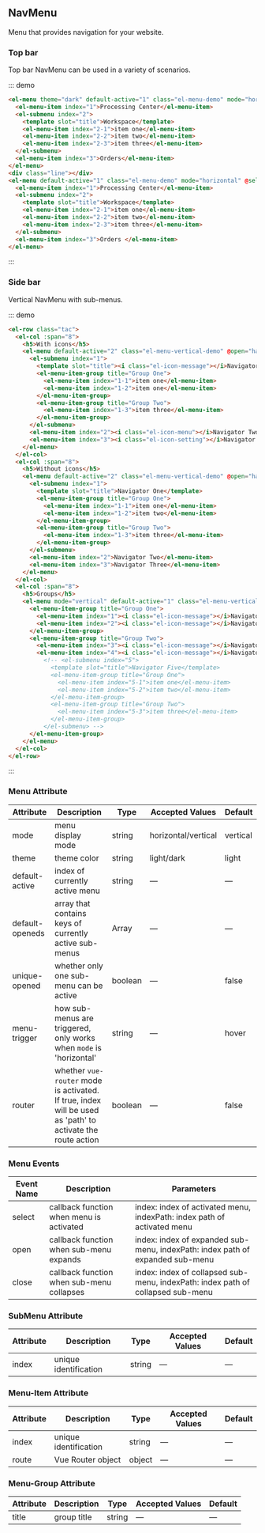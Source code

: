 <style>
  .demo-box.demo-menu {
    .el-menu-demo {
      padding-left: 55px;
    }
    .el-menu-vertical-demo {
      width: 200px;
      min-height: 400px;
    }
    .line {
      height: 1px;
      background-color: #e0e6ed;
      margin: 35px -24px;
    }
    h5 {
      font-size: 14px;
      color: #8492a6;
      margin-top: 10px;
    }
    .tac {
      text-align: center;

      .el-menu-vertical-demo {
        display: inline-block;
        text-align: left;
      }
    }
  }
</style>

<script>
  export default {
    methods: {
      handleopen(key, keyPath) {
        console.log(key, keyPath);
      },
      handleclose(key, keyPath) {
        console.log(key, keyPath);
      },
      handleselect(key, keyPath) {
        console.log(key, keyPath);
      }
    }
  }
</script>

## NavMenu

Menu that provides navigation for your website.

### Top bar

Top bar NavMenu can be used in a variety of scenarios.

::: demo
```html
<el-menu theme="dark" default-active="1" class="el-menu-demo" mode="horizontal" @select="handleselect">
  <el-menu-item index="1">Processing Center</el-menu-item>
  <el-submenu index="2">
    <template slot="title">Workspace</template>
    <el-menu-item index="2-1">item one</el-menu-item>
    <el-menu-item index="2-2">item two</el-menu-item>
    <el-menu-item index="2-3">item three</el-menu-item>
  </el-submenu>
  <el-menu-item index="3">Orders</el-menu-item>
</el-menu>
<div class="line"></div>
<el-menu default-active="1" class="el-menu-demo" mode="horizontal" @select="handleselect">
  <el-menu-item index="1">Processing Center</el-menu-item>
  <el-submenu index="2">
    <template slot="title">Workspace</template>
    <el-menu-item index="2-1">item one</el-menu-item>
    <el-menu-item index="2-2">item two</el-menu-item>
    <el-menu-item index="2-3">item three</el-menu-item>
  </el-submenu>
  <el-menu-item index="3">Orders </el-menu-item>
</el-menu>
```

:::

### Side bar

Vertical NavMenu with sub-menus.

::: demo
```html
<el-row class="tac">
  <el-col :span="8">
    <h5>With icons</h5>
    <el-menu default-active="2" class="el-menu-vertical-demo" @open="handleopen" @close="handleclose">
      <el-submenu index="1">
        <template slot="title"><i class="el-icon-message"></i>Navigator One</template>
        <el-menu-item-group title="Group One">
          <el-menu-item index="1-1">item one</el-menu-item>
          <el-menu-item index="1-2">item one</el-menu-item>
        </el-menu-item-group>
        <el-menu-item-group title="Group Two">
          <el-menu-item index="1-3">item three</el-menu-item>
        </el-menu-item-group>
      </el-submenu>
      <el-menu-item index="2"><i class="el-icon-menu"></i>Navigator Two</el-menu-item>
      <el-menu-item index="3"><i class="el-icon-setting"></i>Navigator Three</el-menu-item>
    </el-menu>
  </el-col>
  <el-col :span="8">
    <h5>Without icons</h5>
    <el-menu default-active="2" class="el-menu-vertical-demo" @open="handleopen" @close="handleclose" theme="dark">
      <el-submenu index="1">
        <template slot="title">Navigator One</template>
        <el-menu-item-group title="Group One">
          <el-menu-item index="1-1">item one</el-menu-item>
          <el-menu-item index="1-2">item two</el-menu-item>
        </el-menu-item-group>
        <el-menu-item-group title="Group Two">
          <el-menu-item index="1-3">item three</el-menu-item>
        </el-menu-item-group>
      </el-submenu>
      <el-menu-item index="2">Navigator Two</el-menu-item>
      <el-menu-item index="3">Navigator Three</el-menu-item>
    </el-menu>
  </el-col>
  <el-col :span="8">
    <h5>Groups</h5>
    <el-menu mode="vertical" default-active="1" class="el-menu-vertical-demo">
      <el-menu-item-group title="Group One">
        <el-menu-item index="1"><i class="el-icon-message"></i>Navigator One</el-menu-item>
        <el-menu-item index="2"><i class="el-icon-message"></i>Navigator Two</el-menu-item>
      </el-menu-item-group>
      <el-menu-item-group title="Group Two">
        <el-menu-item index="3"><i class="el-icon-message"></i>Navigator Three</el-menu-item>
        <el-menu-item index="4"><i class="el-icon-message"></i>Navigator Four</el-menu-item>
          <!-- <el-submenu index="5">
            <template slot="title">Navigator Five</template>
            <el-menu-item-group title="Group One">
              <el-menu-item index="5-1">item one</el-menu-item>
              <el-menu-item index="5-2">item two</el-menu-item>
            </el-menu-item-group>
            <el-menu-item-group title="Group Two">
              <el-menu-item index="5-3">item three</el-menu-item>
            </el-menu-item-group>
          </el-submenu> -->
      </el-menu-item-group>
    </el-menu>
  </el-col>
</el-row>
```
:::

### Menu Attribute
| Attribute      | Description          | Type      | Accepted Values       | Default  |
|---------- |-------- |---------- |-------------  |-------- |
| mode     | menu display mode   | string  |   horizontal/vertical   | vertical |
| theme     | theme color   | string    | light/dark | light |
| default-active | index of currently active menu | string    | — | — |
| default-openeds | array that contains keys of currently active sub-menus  | Array    | — | — |
| unique-opened  |  whether only one sub-menu can be active  | boolean   | — | false   |
| menu-trigger | how sub-menus are triggered, only works when `mode` is 'horizontal' | string    | — | hover |
| router  | whether `vue-router` mode is activated. If true, index will be used as 'path' to activate the route action | boolean   | — | false   |


### Menu Events
| Event Name | Description | Parameters |
|---------- |-------- |---------- |
| select  | callback function when menu is activated | index: index of activated menu, indexPath: index path of activated menu  |
| open  | callback function when sub-menu expands | index: index of expanded sub-menu, indexPath: index path of expanded sub-menu |
| close  | callback function when sub-menu collapses | index: index of collapsed sub-menu, indexPath: index path of collapsed sub-menu |

### SubMenu Attribute
| Attribute      | Description          | Type      | Accepted Values       | Default  |
|---------- |-------- |---------- |-------------  |-------- |
| index     | unique identification   | string  | — | — |

### Menu-Item Attribute
| Attribute      | Description          | Type      | Accepted Values       | Default  |
|---------- |-------- |---------- |-------------  |-------- |
| index     | unique identification   | string  | — | — |
| route     | Vue Router object   | object | — | — |

### Menu-Group Attribute
| Attribute      | Description          | Type      | Accepted Values       | Default  |
|---------- |-------- |---------- |-------------  |-------- |
| title     | group title   | string  | — | — |







